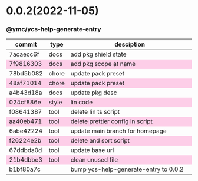 <a name="0.0.2"></a>
# 0.0.2(2022-11-05)
### @ymc/ycs-help-generate-entry
<table><thead><tr><th>commit</th><th>type</th><th style="width:80%">desciption</th></tr></thead><tbody><tr><td><a title="docs(core): add pkg shield state&#10;&#10;update lin,tes state in readme.md&#10;update banner in dist&#10;&#10;generated by ymc@robot" hrel="https://github.com/ymc-github/js-idea/commit/f7acaecc6f408c543c23b049c2eda14473b98e61"> 7acaecc6f </a></td>
<td>docs</td>
<td>add pkg shield state</td></tr>
<tr style="background-color:#fdcee8;" ><td><a title="docs(core): add pkg scope at name&#10;&#10;export setClassConstructor and alias&#10;export setClassMethod and alias&#10;export mixClass and alias&#10;export setClassMethodAlias&#10;&#10;generated by ymc@robot" hrel="https://github.com/ymc-github/js-idea/commit/17f9816303affed7df6cf9d56cf31f4ee2c7cbd5"> 7f9816303 </a></td>
<td>docs</td>
<td>add pkg scope at name</td></tr>
<tr><td><a title="chore(core): update pack preset&#10;&#10;export camelizeFlags, stylizeFlags&#10;&#10;generated by ymc@robot" hrel="https://github.com/ymc-github/js-idea/commit/478bd5b082e7007655a8dd9a9f1b3da785335840"> 78bd5b082 </a></td>
<td>chore</td>
<td>update pack preset</td></tr>
<tr style="background-color:#fdcee8;" ><td><a title="chore(core): update pack preset&#10;&#10;update packagejson.description&#10;&#10;generated by ymc@robot" hrel="https://github.com/ymc-github/js-idea/commit/e48af71014c60eefb46427e937a849537d465e08"> 48af71014 </a></td>
<td>chore</td>
<td>update pack preset</td></tr>
<tr><td><a title="docs(core): update pkg desc&#10;&#10;reject when execOpts.rejectStderr=true&#10;&#10;generated by ymc@robot" hrel="https://github.com/ymc-github/js-idea/commit/1a4b43d18a6bda026b76b078e07cbbb07787d090"> a4b43d18a </a></td>
<td>docs</td>
<td>update pkg desc</td></tr>
<tr style="background-color:#fdcee8;" ><td><a title="style(core): lin code&#10;&#10;reject when execOpts.exitWhenErr=true&#10;&#10;generated by ymc@robot" hrel="https://github.com/ymc-github/js-idea/commit/4024cf886e9e60543d64ac76b3fef584c1ec054b"> 024cf886e </a></td>
<td>style</td>
<td>lin code</td></tr>
<tr><td><a title="tool(core): delete lin ts script&#10;&#10;" hrel="https://github.com/ymc-github/js-idea/commit/3f08641387ecd32711c9fb5f5f05db0b8acb3b0e"> f08641387 </a></td>
<td>tool</td>
<td>delete lin ts script</td></tr>
<tr style="background-color:#fdcee8;" ><td><a title="tool(core): delete prettier config in script&#10;&#10;" hrel="https://github.com/ymc-github/js-idea/commit/3aa40eb4715bcbdd5b209f7f4f9a82acb8218a9b"> aa40eb471 </a></td>
<td>tool</td>
<td>delete prettier config in script</td></tr>
<tr><td><a title="tool(core): update main branch for homepage&#10;&#10;" hrel="https://github.com/ymc-github/js-idea/commit/96abe4222412dab55af0638b5d656dff16eaafeb"> 6abe42224 </a></td>
<td>tool</td>
<td>update main branch for homepage</td></tr>
<tr style="background-color:#fdcee8;" ><td><a title="tool(core): delete and sort script&#10;&#10;" hrel="https://github.com/ymc-github/js-idea/commit/5f26224e2bc70af3b0764c27bff78f5e2f7279bb"> f26224e2b </a></td>
<td>tool</td>
<td>delete and sort script</td></tr>
<tr><td><a title="tool(core): update base url&#10;&#10;" hrel="https://github.com/ymc-github/js-idea/commit/067ddbda0db83ad5f9ca609cc59e33b6aea4a6c0"> 67ddbda0d </a></td>
<td>tool</td>
<td>update base url</td></tr>
<tr style="background-color:#fdcee8;" ><td><a title="tool(core): clean unused file&#10;&#10;" hrel="https://github.com/ymc-github/js-idea/commit/e21b4dbbe3059079889abb52be444ddf5c1c9e3c"> 21b4dbbe3 </a></td>
<td>tool</td>
<td>clean unused file</td></tr>
<tr><td><a title="&#10;&#10;" hrel="https://github.com/ymc-github/js-idea/commit/db1bf80a7cb336d6a9d9cddc6792e16200e90b46"> b1bf80a7c </a></td>
<td></td>
<td>bump ycs-help-generate-entry to 0.0.2</td></tr></tbody></table>
